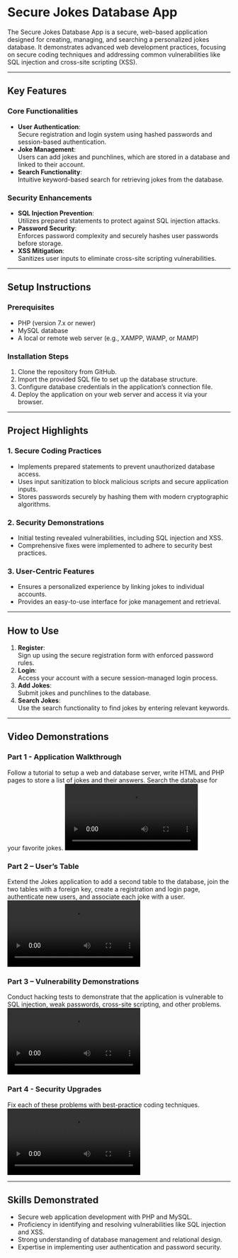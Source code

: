 # **Secure Jokes Database App**

The Secure Jokes Database App is a secure, web-based application designed for creating, managing, and searching a personalized jokes database. It demonstrates advanced web development practices, focusing on secure coding techniques and addressing common vulnerabilities like SQL injection and cross-site scripting (XSS).

---

## **Key Features**

### **Core Functionalities**
- **User Authentication**:  
  Secure registration and login system using hashed passwords and session-based authentication.
- **Joke Management**:  
  Users can add jokes and punchlines, which are stored in a database and linked to their account.
- **Search Functionality**:  
  Intuitive keyword-based search for retrieving jokes from the database.

### **Security Enhancements**
- **SQL Injection Prevention**:  
  Utilizes prepared statements to protect against SQL injection attacks.
- **Password Security**:  
  Enforces password complexity and securely hashes user passwords before storage.
- **XSS Mitigation**:  
  Sanitizes user inputs to eliminate cross-site scripting vulnerabilities.

---

## **Setup Instructions**

### **Prerequisites**
- PHP (version 7.x or newer)
- MySQL database
- A local or remote web server (e.g., XAMPP, WAMP, or MAMP)

### **Installation Steps**
1. Clone the repository from GitHub.
2. Import the provided SQL file to set up the database structure.
3. Configure database credentials in the application’s connection file.
4. Deploy the application on your web server and access it via your browser.

---

## **Project Highlights**

### **1. Secure Coding Practices**
- Implements prepared statements to prevent unauthorized database access.
- Uses input sanitization to block malicious scripts and secure application inputs.
- Stores passwords securely by hashing them with modern cryptographic algorithms.

### **2. Security Demonstrations**
- Initial testing revealed vulnerabilities, including SQL injection and XSS.
- Comprehensive fixes were implemented to adhere to security best practices.

### **3. User-Centric Features**
- Ensures a personalized experience by linking jokes to individual accounts.
- Provides an easy-to-use interface for joke management and retrieval.

---

## **How to Use**
1. **Register**:  
   Sign up using the secure registration form with enforced password rules.
2. **Login**:  
   Access your account with a secure session-managed login process.
3. **Add Jokes**:  
   Submit jokes and punchlines to the database.
4. **Search Jokes**:  
   Use the search functionality to find jokes by entering relevant keywords.

---

## **Video Demonstrations**

### Part 1 - Application Walkthrough
Follow a tutorial to setup a web and database server, write HTML and PHP pages to store a list of jokes and their answers.  Search the database for your favorite jokes.
<video src='https://user-images.githubusercontent.com/52973701/198209888-bbccfb4a-56b3-484b-9f22-1d5c362294d1.mp4'/>

### Part 2 – User’s Table
Extend the Jokes application to add a second table to the database, join the two tables with a foreign key, create a registration and login page, authenticate new users, and associate each joke with a user.
<video src='https://user-images.githubusercontent.com/52973701/198209928-ce173e4d-4de3-4783-b886-5c104e64c131.mp4'/>

### Part 3 – Vulnerability Demonstrations
Conduct hacking tests to demonstrate that the application is vulnerable to SQL injection, weak passwords, cross-site scripting, and other problems. 
<video src='https://user-images.githubusercontent.com/52973701/198209959-9a8bbebd-3bf1-44a2-ace9-c9beb3f534b9.mp4'/>


### Part 4 - Security Upgrades
Fix each of these problems with best-practice coding techniques.
<video src='https://user-images.githubusercontent.com/52973701/198209998-5a80e271-a6fe-4d1d-b3e9-f4bbf5cc0835.mp4'/>

---

## **Skills Demonstrated**
- Secure web application development with PHP and MySQL.
- Proficiency in identifying and resolving vulnerabilities like SQL injection and XSS.
- Strong understanding of database management and relational design.
- Expertise in implementing user authentication and password security.

